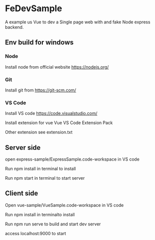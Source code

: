 # FeDevSample

A example us Vue to dev a Single page web with and fake Node express backend.

## Env build for windows

### Node
Install node from official website
https://nodejs.org/

### Git
Install git from
https://git-scm.com/

### VS Code
Install VS code
https://code.visualstudio.com/

Install extension for vue
Vue VS Code Extension Pack

Other extension see extension.txt

## Server side

open express-sample/ExpressSample.code-workspace in VS code

Run 
npm install 
in terminal to install

Run 
npm start
in terminal to start server


## Client side
Open vue-sample/VueSample.code-workspace in VS code

Run 
npm install 
in terminalto install

Run 
npm run serve
to build and start dev server

access localhost:9000 to start
